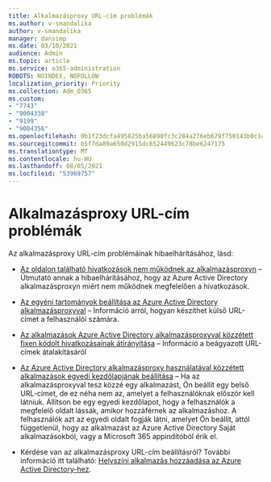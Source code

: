 ```yaml
---
title: Alkalmazásproxy URL-cím problémák
ms.author: v-smandalika
author: v-smandalika
manager: dansimp
ms.date: 03/10/2021
audience: Admin
ms.topic: article
ms.service: o365-administration
ROBOTS: NOINDEX, NOFOLLOW
localization_priority: Priority
ms.collection: Adm_O365
ms.custom:
- "7743"
- "9004338"
- "9199"
- "9004356"
ms.openlocfilehash: 0b1f23dcfa495825ba56898fc3c284a276eb679f750143b0c1460662835e658f
ms.sourcegitcommit: b5f7da89a650d2915dc652449623c78be6247175
ms.translationtype: MT
ms.contentlocale: hu-HU
ms.lasthandoff: 08/05/2021
ms.locfileid: "53969757"
---
```

# <a name="application-proxy-url-issues"></a>Alkalmazásproxy URL-cím problémák

Az alkalmazásproxy URL-cím problémáinak hibaelhárításához, lásd:

- [Az oldalon található hivatkozások nem működnek az alkalmazásproxyn](https://docs.microsoft.com/azure/active-directory/manage-apps/application-proxy-page-links-broken-problem) – Útmutató annak a hibaelhárításához, hogy az Azure Active Directory alkalmazásproxyn miért nem működnek megfelelően a hivatkozások. 

- [Az egyéni tartományok beállítása az Azure Active Directory alkalmazásproxyval](https://docs.microsoft.com/azure/active-directory/manage-apps/application-proxy-configure-custom-domain) – Információ arról, hogyan készíthet külső URL-címet a felhasználói számára.

- [Az alkalmazások Azure Active Directory alkalmazásproxyval közzétett fixen kódolt hivatkozásainak átirányítása](https://docs.microsoft.com/azure/active-directory/manage-apps/application-proxy-configure-hard-coded-link-translation) – Információ a beágyazott URL-címek átalakításáról

- [Az Azure Active Directory alkalmazásproxy használatával közzétett alkalmazások egyedi kezdőlapjának beállítása](https://docs.microsoft.com/azure/active-directory/manage-apps/application-proxy-configure-custom-home-page#change-the-home-page-in-the-azure-portal) – Ha az alkalmazásproxyval tesz közzé egy alkalmazást, Ön beállít egy belső URL-címet, de ez néha nem az, amelyet a felhasználóknak először kell látniuk. Állítson be egy egyedi kezdőlapot, hogy a felhasználók a megfelelő oldalt lássák, amikor hozzáférnek az alkalmazáshoz. A felhasználók azt az egyedi oldalt fogják látni, amelyet Ön beállít, attól függetlenül, hogy az alkalmazást az Azure Active Directory Saját alkalmazásokból, vagy a Microsoft 365 appindítóból érik el.

- Kérdése van az alkalmazásproxy URL-cím beállításról? További információ itt található: [Helyszíni alkalmazás hozzáadása az Azure Active Directory-hez](https://docs.microsoft.com/azure/active-directory/manage-apps/application-proxy-add-on-premises-application#add-an-on-premises-app-to-azure-ad).
 

